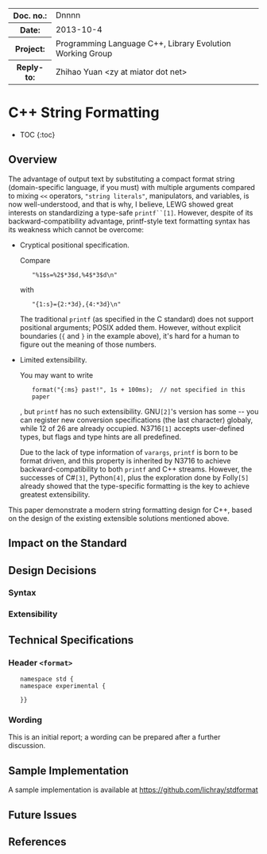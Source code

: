 <!-- maruku -o format.html format.md -->

<style type="text/css">
pre code { display: block; margin-left: 2em; }
ins { text-decoration: none; font-weight: bold; background-color: #A0FFA0 }
del { text-decoration: line-through; background-color: #FFA0A0 }
</style>

<table><tbody>
<tr><th>Doc. no.:</th>	<td>Dnnnn</td></tr>
<tr><th>Date:</th>	<td>2013-10-4</td></tr>
<tr><th>Project:</th>	<td>Programming Language C++, Library Evolution Working Group</td></tr>
<tr><th>Reply-to:</th>	<td>Zhihao Yuan &lt;zy at miator dot net&gt;</td></tr>
</tbody></table>

# C++ String Formatting

* TOC
{:toc}

## Overview

The advantage of output text by substituting a compact format string
(domain-specific language, if you must) with multiple arguments compared to
mixing `<<` operators, `"string literals"`, manipulators, and variables, is now
well-understood, and that is why, I believe, LEWG showed great interests on
standardizing a type-safe `printf``[1]`.  However, despite of its
backward-compatibility advantage, printf-style text formatting syntax has its
weakness which cannot be overcome:

- Cryptical positional specification.

  Compare

    ```
    "%1$s=%2$*3$d,%4$*3$d\n"
    ```

  with

    ```
    "{1:s}={2:*3d},{4:*3d}\n"
    ```

  The traditional `printf` (as specified in the C standard) does not support
  positional arguments; POSIX added them.  However, without explicit
  boundaries (`{` and `}` in the example above), it's hard for a human to
  figure out the meaning of those numbers.

- Limited extensibility.

  You may want to write

    ```
    format("{:ms} past!", 1s + 100ms);  // not specified in this paper
    ```

  , but `printf` has no such extensibility.  GNU`[2]`'s version has some --
  you can register new conversion specifications (the last character) globaly,
  while 12 of 26 are already occupied.  N3716`[1]` accepts user-defined types,
  but flags and type hints are all predefined.

  Due to the lack of type information of `varargs`, `printf` is born to be
  format driven, and this property is inherited by N3716 to achieve
  backward-compatibility to both `printf` and C++ streams.  However, the
  successes of C#`[3]`, Python`[4]`, plus the exploration done by Folly`[5]`
  already showed that the type-specific formatting is the key to achieve
  greatest extensibility.

This paper demonstrate a modern string formatting design for C++, based on
the design of the existing extensible solutions mentioned above.


## Impact on the Standard

## Design Decisions

### Syntax

### Extensibility

## Technical Specifications

### Header `<format>`

    namespace std {
    namespace experimental {

    }}

### Wording

This is an initial report; a wording can be prepared after a further
discussion.

## Sample Implementation

A sample implementation is available at
<https://github.com/lichray/stdformat>

## Future Issues

## References

